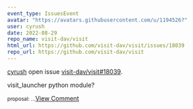 ```yaml
---
event_type: IssuesEvent
avatar: "https://avatars.githubusercontent.com/u/1194526?"
user: cyrush
date: 2022-08-29
repo_name: visit-dav/visit
html_url: https://github.com/visit-dav/visit/issues/18039
repo_url: https://github.com/visit-dav/visit
---
```


<a href='https://github.com/cyrush' target='_blank'>cyrush</a> open issue <a href='https://github.com/visit-dav/visit/issues/18039' target='_blank'>visit-dav/visit#18039</a>.

<p>visit_launcher python module?</p><small>proposal:...</small><a href='https://github.com/visit-dav/visit/issues/18039' target='_blank'>View Comment</a>